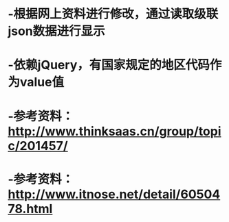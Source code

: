 # -根据网上资料进行修改，通过读取级联json数据进行显示
# -依赖jQuery，有国家规定的地区代码作为value值
# -参考资料：http://www.thinksaas.cn/group/topic/201457/
# -参考资料：http://www.itnose.net/detail/6050478.html

